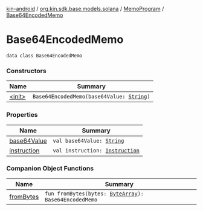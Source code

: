 [kin-android](../../../index.md) / [org.kin.sdk.base.models.solana](../../index.md) / [MemoProgram](../index.md) / [Base64EncodedMemo](./index.md)

# Base64EncodedMemo

`data class Base64EncodedMemo`

### Constructors

| Name | Summary |
|---|---|
| [&lt;init&gt;](-init-.md) | `Base64EncodedMemo(base64Value: `[`String`](https://kotlinlang.org/api/latest/jvm/stdlib/kotlin/-string/index.html)`)` |

### Properties

| Name | Summary |
|---|---|
| [base64Value](base64-value.md) | `val base64Value: `[`String`](https://kotlinlang.org/api/latest/jvm/stdlib/kotlin/-string/index.html) |
| [instruction](instruction.md) | `val instruction: `[`Instruction`](../../-instruction/index.md) |

### Companion Object Functions

| Name | Summary |
|---|---|
| [fromBytes](from-bytes.md) | `fun fromBytes(bytes: `[`ByteArray`](https://kotlinlang.org/api/latest/jvm/stdlib/kotlin/-byte-array/index.html)`): Base64EncodedMemo` |
